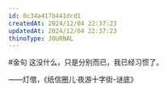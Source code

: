 ```yaml
---
id: 0c34a417b441dcd1
createdAt: 2024/12/04 22:37:23
updatedAt: 2024/12/04 22:37:23
thinoType: JOURNAL
---
```

#金句 这没什么，只是分别而已，我已经习惯了。

——灯倌，《纸信圈儿·夜游十字街-谜底》
